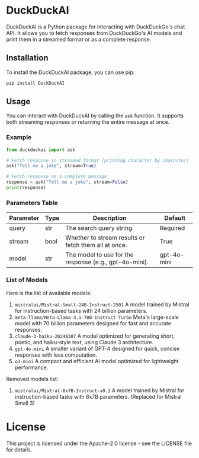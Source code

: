 # DuckDuckAI

DuckDuckAI is a Python package for interacting with DuckDuckGo's chat API. It allows you to fetch responses from DuckDuckGo's AI models and print them in a streamed format or as a complete response.

## Installation

To install the DuckDuckAI package, you can use pip:

```bash
pip install DuckDuckAI
```

## Usage

You can interact with DuckDuckAI by calling the `ask` function. It supports both streaming responses or returning the entire message at once.

### Example

```py
from duckduckai import ask

# Fetch response in streamed format (printing character by character)
ask("Tell me a joke", stream=True)

# Fetch response as a complete message
response = ask("Tell me a joke", stream=False)
print(response)

```

### Parameters Table

| Parameter | Type  | Description                                                         | Default       |
|-----------|-------|---------------------------------------------------------------------|---------------|
| query     | str   | The search query string.                                             | Required      |
| stream    | bool  | Whether to stream results or fetch them all at once.                 | True          |
| model     | str   | The model to use for the response (e.g., gpt-4o-mini).               | gpt-4o-mini   |

### List of Models

Here is the list of available models:

1. ```mistralai/Mistral-Small-24B-Instruct-2501``` A model trained by Mistral for instruction-based tasks with 24 billion parameters.
2. ```meta-llama/Meta-Llama-3.1-70B-Instruct-Turbo``` Meta's large-scale model with 70 billion parameters designed for fast and accurate responses.
3. ```claude-3-haiku-20240307``` A model optimized for generating short, poetic, and haiku-style text, using Claude 3 architecture.
4. ```gpt-4o-mini``` A smaller variant of GPT-4 designed for quick, concise responses with less computation.
6. ```o3-mini``` A compact and efficient AI model optimized for lightweight performance.

Removed models list:
1. ```mistralai/Mixtral-8x7B-Instruct-v0.1``` A model trained by Mistral for instruction-based tasks with 8x7B parameters. (Replaced for Mistral Small 3)


# License
This project is licensed under the Apache-2.0 license - see the LICENSE file for details.
